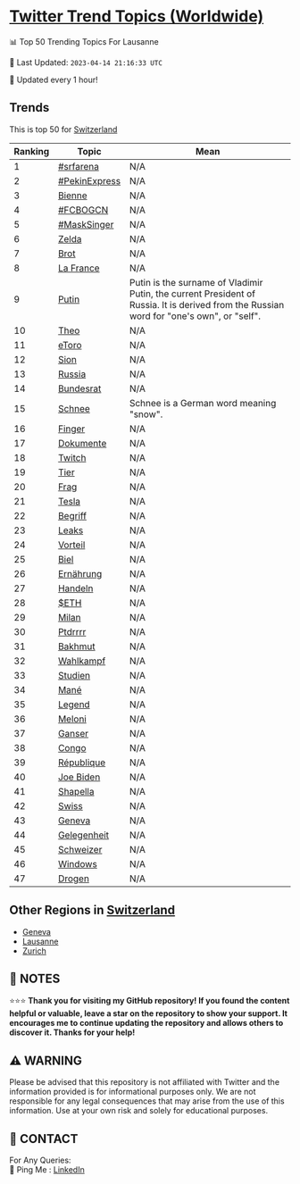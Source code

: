[Twitter Trend Topics (Worldwide)](https://github.com/ErcinDedeoglu/Twitter-Trend-Topics)
==========


📊 Top 50 Trending Topics For Lausanne

📆 Last Updated: `2023-04-14 21:16:33 UTC`

🔧 Updated every 1 hour!


## Trends

This is top 50 for [Switzerland](</Switzerland>)

| Ranking | Topic | Mean |
| ------- | ------------ | ------------ |
| 1 | [#srfarena](http://twitter.com/search?q=%23srfarena) | N/A |
| 2 | [#PekinExpress](http://twitter.com/search?q=%23PekinExpress) | N/A |
| 3 | [Bienne](http://twitter.com/search?q=Bienne) | N/A |
| 4 | [#FCBOGCN](http://twitter.com/search?q=%23FCBOGCN) | N/A |
| 5 | [#MaskSinger](http://twitter.com/search?q=%23MaskSinger) | N/A |
| 6 | [Zelda](http://twitter.com/search?q=Zelda) | N/A |
| 7 | [Brot](http://twitter.com/search?q=Brot) | N/A |
| 8 | [La France](http://twitter.com/search?q=La+France) | N/A |
| 9 | [Putin](http://twitter.com/search?q=Putin) | Putin is the surname of Vladimir Putin, the current President of Russia. It is derived from the Russian word for "one's own", or "self". |
| 10 | [Theo](http://twitter.com/search?q=Theo) | N/A |
| 11 | [eToro](http://twitter.com/search?q=eToro) | N/A |
| 12 | [Sion](http://twitter.com/search?q=Sion) | N/A |
| 13 | [Russia](http://twitter.com/search?q=Russia) | N/A |
| 14 | [Bundesrat](http://twitter.com/search?q=Bundesrat) | N/A |
| 15 | [Schnee](http://twitter.com/search?q=Schnee) | Schnee is a German word meaning "snow". |
| 16 | [Finger](http://twitter.com/search?q=Finger) | N/A |
| 17 | [Dokumente](http://twitter.com/search?q=Dokumente) | N/A |
| 18 | [Twitch](http://twitter.com/search?q=Twitch) | N/A |
| 19 | [Tier](http://twitter.com/search?q=Tier) | N/A |
| 20 | [Frag](http://twitter.com/search?q=Frag) | N/A |
| 21 | [Tesla](http://twitter.com/search?q=Tesla) | N/A |
| 22 | [Begriff](http://twitter.com/search?q=Begriff) | N/A |
| 23 | [Leaks](http://twitter.com/search?q=Leaks) | N/A |
| 24 | [Vorteil](http://twitter.com/search?q=Vorteil) | N/A |
| 25 | [Biel](http://twitter.com/search?q=Biel) | N/A |
| 26 | [Ernährung](http://twitter.com/search?q=Ern%c3%a4hrung) | N/A |
| 27 | [Handeln](http://twitter.com/search?q=Handeln) | N/A |
| 28 | [$ETH](http://twitter.com/search?q=%24ETH) | N/A |
| 29 | [Milan](http://twitter.com/search?q=Milan) | N/A |
| 30 | [Ptdrrrr](http://twitter.com/search?q=Ptdrrrr) | N/A |
| 31 | [Bakhmut](http://twitter.com/search?q=Bakhmut) | N/A |
| 32 | [Wahlkampf](http://twitter.com/search?q=Wahlkampf) | N/A |
| 33 | [Studien](http://twitter.com/search?q=Studien) | N/A |
| 34 | [Mané](http://twitter.com/search?q=Man%c3%a9) | N/A |
| 35 | [Legend](http://twitter.com/search?q=Legend) | N/A |
| 36 | [Meloni](http://twitter.com/search?q=Meloni) | N/A |
| 37 | [Ganser](http://twitter.com/search?q=Ganser) | N/A |
| 38 | [Congo](http://twitter.com/search?q=Congo) | N/A |
| 39 | [République](http://twitter.com/search?q=R%c3%a9publique) | N/A |
| 40 | [Joe Biden](http://twitter.com/search?q=Joe+Biden) | N/A |
| 41 | [Shapella](http://twitter.com/search?q=Shapella) | N/A |
| 42 | [Swiss](http://twitter.com/search?q=Swiss) | N/A |
| 43 | [Geneva](http://twitter.com/search?q=Geneva) | N/A |
| 44 | [Gelegenheit](http://twitter.com/search?q=Gelegenheit) | N/A |
| 45 | [Schweizer](http://twitter.com/search?q=Schweizer) | N/A |
| 46 | [Windows](http://twitter.com/search?q=Windows) | N/A |
| 47 | [Drogen](http://twitter.com/search?q=Drogen) | N/A |



## Other Regions in [Switzerland](</Switzerland>)

* [Geneva](</Switzerland/Geneva.md>)
* [Lausanne](</Switzerland/Lausanne.md>)
* [Zurich](</Switzerland/Zurich.md>)



## 📝 NOTES

⭐⭐⭐ **Thank you for visiting my GitHub repository! If you found the content helpful or valuable, leave a star on the repository to show your support. It encourages me to continue updating the repository and allows others to discover it. Thanks for your help!**


## ⚠️ WARNING

Please be advised that this repository is not affiliated with Twitter and the information provided is for informational purposes only. We are not responsible for any legal consequences that may arise from the use of this information. Use at your own risk and solely for educational purposes.


## 📨 CONTACT

 For Any Queries:  
            🏓 Ping Me : [LinkedIn](https://www.linkedin.com/in/ercindedeoglu/)
